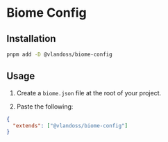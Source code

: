 # Biome Config

## Installation

```bash
pnpm add -D @vlandoss/biome-config
```

## Usage

1. Create a `biome.json` file at the root of your project.

2. Paste the following:

  ```json
  {
    "extends": ["@vlandoss/biome-config"]
  }
  ```
